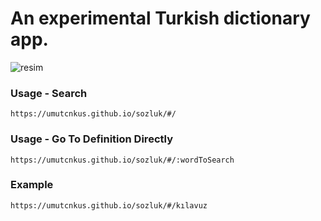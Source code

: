 # An experimental Turkish dictionary app.

![resim](https://user-images.githubusercontent.com/10044468/119658807-387a9080-be36-11eb-92d2-8e655548f4f0.png)

### Usage - Search

    https://umutcnkus.github.io/sozluk/#/

### Usage - Go To Definition Directly

    https://umutcnkus.github.io/sozluk/#/:wordToSearch

### Example

    https://umutcnkus.github.io/sozluk/#/kılavuz
